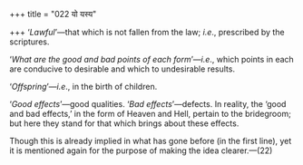 +++
title = "022 यो यस्य"

+++
‘*Lawful*’—that which is not fallen from the law; *i.e*., prescribed by
the scriptures.

‘*What are the good and bad points of each form*’—*i.e*., which points
in each are conducive to desirable and which to undesirable results.

‘*Offspring*’—*i.e*., in the birth of children.

‘*Good effects*’—good qualities. ‘*Bad effects*’—defects. In reality,
the ‘good and bad effects,’ in the form of Heaven and Hell, pertain to
the bridegroom; but here they stand for that which brings about these
effects.

Though this is already implied in what has gone before (in the first
line), yet it is mentioned again for the purpose of making the idea
clearer.—(22)



